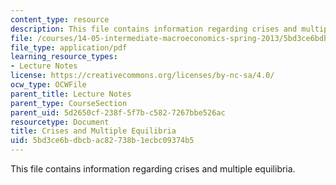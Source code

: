 ```yaml
---
content_type: resource
description: This file contains information regarding crises and multiple equilibria.
file: /courses/14-05-intermediate-macroeconomics-spring-2013/5bd3ce6bdbcbac82738b1ecbc09374b5_MIT14_05S13_LecNot_crises.pdf
file_type: application/pdf
learning_resource_types:
- Lecture Notes
license: https://creativecommons.org/licenses/by-nc-sa/4.0/
ocw_type: OCWFile
parent_title: Lecture Notes
parent_type: CourseSection
parent_uid: 5d2650cf-238f-5f7b-c582-7267bbe526ac
resourcetype: Document
title: Crises and Multiple Equilibria
uid: 5bd3ce6b-dbcb-ac82-738b-1ecbc09374b5
---
```

This file contains information regarding crises and multiple equilibria.